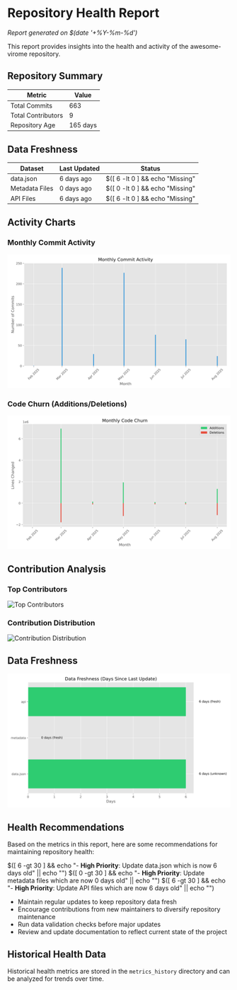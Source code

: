 # Repository Health Report

*Report generated on $(date '+%Y-%m-%d')*

This report provides insights into the health and activity of the awesome-virome repository.

## Repository Summary

| Metric | Value |
| ------ | ----- |
| Total Commits | 663 |
| Total Contributors | 9 |
| Repository Age | 165 days |

## Data Freshness

| Dataset | Last Updated | Status |
| ------- | ------------ | ------ |
| data.json | 6 days ago | $([ 6 -lt 0 ] && echo "Missing" || ([ 6 -lt 7 ] && echo "✅ Fresh" || ([ 6 -lt 30 ] && echo "⚠️ Needs Update" || echo "❌ Outdated"))) |
| Metadata Files | 0 days ago | $([ 0 -lt 0 ] && echo "Missing" || ([ 0 -lt 7 ] && echo "✅ Fresh" || ([ 0 -lt 30 ] && echo "⚠️ Needs Update" || echo "❌ Outdated"))) |
| API Files | 6 days ago | $([ 6 -lt 0 ] && echo "Missing" || ([ 6 -lt 7 ] && echo "✅ Fresh" || ([ 6 -lt 30 ] && echo "⚠️ Needs Update" || echo "❌ Outdated"))) |

## Activity Charts

### Monthly Commit Activity

![Monthly Commits](../metrics_history/charts/monthly_commits.svg)

### Code Churn (Additions/Deletions)

![Code Churn](../metrics_history/charts/code_churn.svg)

## Contribution Analysis

### Top Contributors

![Top Contributors](../metrics_history/charts/top_contributors.svg)

### Contribution Distribution

![Contribution Distribution](../metrics_history/charts/contribution_distribution.svg)

## Data Freshness

![Data Freshness](../metrics_history/charts/data_freshness.svg)

## Health Recommendations

Based on the metrics in this report, here are some recommendations for maintaining repository health:

$([ 6 -gt 30 ] && echo "- **High Priority**: Update data.json which is now 6 days old" || echo "")
$([ 0 -gt 30 ] && echo "- **High Priority**: Update metadata files which are now 0 days old" || echo "")
$([ 6 -gt 30 ] && echo "- **High Priority**: Update API files which are now 6 days old" || echo "")

- Maintain regular updates to keep repository data fresh
- Encourage contributions from new maintainers to diversify repository maintenance
- Run data validation checks before major updates
- Review and update documentation to reflect current state of the project

## Historical Health Data

Historical health metrics are stored in the `metrics_history` directory and can be analyzed for trends over time.
